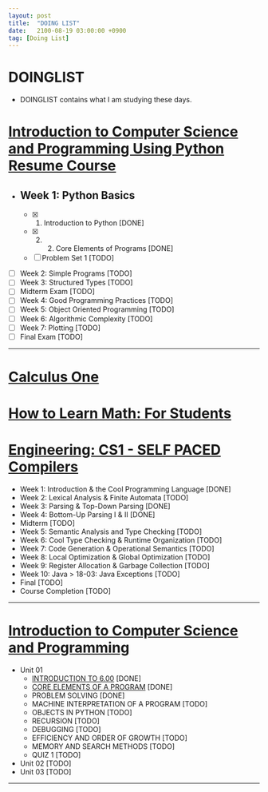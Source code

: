 ```yaml
---
layout: post
title:  "DOING LIST"
date:   2100-08-19 03:00:00 +0900
tag: [Doing List]
---
```


# DOINGLIST

  - DOINGLIST contains what I am studying these days.

# [Introduction to Computer Science and Programming Using Python Resume Course](https://courses.edx.org/courses/course-v1:MITx+6.00.1x+2T2017_2/course/)

- ## Week 1: Python Basics
  - [x] 1. Introduction to Python [DONE]
  - [x] 2. 2. Core Elements of Programs [DONE]
  - [ ] Problem Set 1 [TODO]
- [ ] Week 2: Simple Programs [TODO]
- [ ] Week 3: Structured Types [TODO]
- [ ] Midterm Exam [TODO]
- [ ] Week 4: Good Programming Practices [TODO]
- [ ] Week 5: Object Oriented Programming [TODO]
- [ ] Week 6: Algorithmic Complexity [TODO]
- [ ] Week 7: Plotting [TODO]
- [ ] Final Exam [TODO]

---

# [Calculus One](https://www.coursera.org/learn/calculus1)
# [How to Learn Math: For Students](https://lagunita.stanford.edu/courses/Education/EDUC115-S/Spring2014/info)

# [Engineering: CS1 - SELF PACED Compilers](https://lagunita.stanford.edu/courses/Engineering/Compilers/Fall2014)

- Week 1: Introduction & the Cool Programming Language [DONE]
- Week 2: Lexical Analysis & Finite Automata [TODO]
- Week 3: Parsing & Top-Down Parsing [DONE]
- Week 4: Bottom-Up Parsing I & II [DONE]
- Midterm [TODO]
- Week 5: Semantic Analysis and Type Checking [TODO]
- Week 6: Cool Type Checking & Runtime Organization [TODO]
- Week 7: Code Generation & Operational Semantics [TODO]
- Week 8: Local Optimization & Global Optimization [TODO]
- Week 9: Register Allocation & Garbage Collection [TODO]
- Week 10: Java > 18-03: Java Exceptions [TODO]
- Final [TODO]
- Course Completion [TODO]

---

# [Introduction to Computer Science and Programming](https://ocw.mit.edu/courses/electrical-engineering-and-computer-science/6-00sc-introduction-to-computer-science-and-programming-spring-2011/)

- Unit 01
  - [INTRODUCTION TO 6.00](http://www.trilliwon.com/blog/mit600cs_unit1_01/) [DONE]
  - [CORE ELEMENTS OF A PROGRAM](http://www.trilliwon.com/blog/mit600cs_unit1_02/) [DONE]
  - PROBLEM SOLVING [DONE]
  - MACHINE INTERPRETATION OF A PROGRAM [TODO]
  - OBJECTS IN PYTHON [TODO]
  - RECURSION [TODO]
  - DEBUGGING [TODO]
  - EFFICIENCY AND ORDER OF GROWTH [TODO]
  - MEMORY AND SEARCH METHODS [TODO]
  - QUIZ 1 [TODO]
- Unit 02 [TODO]
- Unit 03 [TODO]

---
